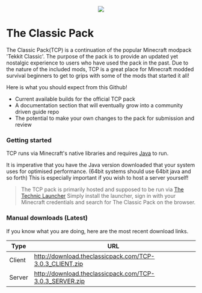 <p align="center">
  <img src="https://vgy.me/wDa5Zp.png">
</p>

# The Classic Pack

The Classic Pack(TCP) is a continuation of the popular Minecraft modpack 'Tekkit Classic'. The purpose of the pack is to provide an updated yet nostalgic experience to users who have used the pack in the past.
Due to the nature of the included mods, TCP is a great place for Minecraft modded survival beginners to get to grips with some of the mods that started it all!

Here is what you should expect from this Github!
  - Current available builds for the official TCP pack 
  - A documentation section that will eventually grow into a community driven guide repo
  - The potential to make your own changes to the pack for submission and review
### Getting started

TCP runs via Minecraft's native libraries and requires [Java](https://java.com/en/download/) to run.

It is imperative that you have the Java version downloaded that your system uses for optimised performance. (64bit systems should use 64bit java and so forth) This is especially important if you wish to host a server yourself!
>The TCP pack is primarily hosted and supposed to be run via [The Technic Launcher](https://www.technicpack.net/download)
>Simply install the launcher, sign in with your Minecraft credentials and search for The Classic Pack on the browser.

### Manual downloads (Latest)
If you know what you are doing, here are the most recent download links.

| Type | URL |
| ------ | ------ |
| Client | http://download.theclassicpack.com/TCP-3.0.3_CLIENT.zip |
| Server | http://download.theclassicpack.com/TCP-3.0.3_SERVER.zip |
